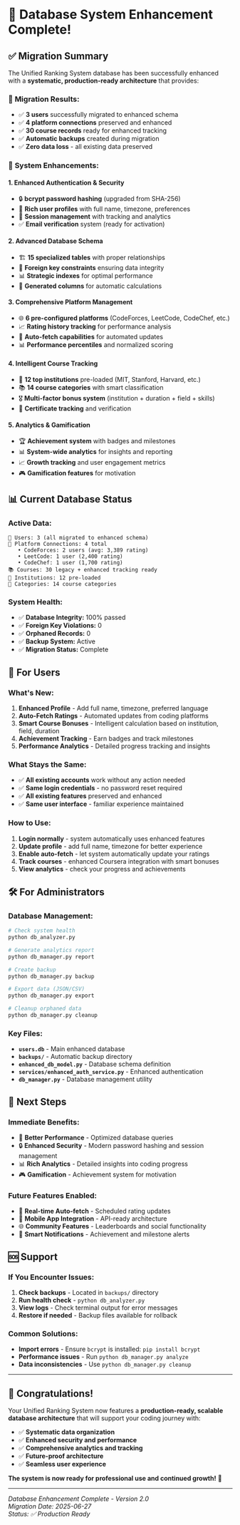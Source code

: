 # 🎉 Database System Enhancement Complete!

## ✅ Migration Summary

The Unified Ranking System database has been successfully enhanced with a **systematic, production-ready architecture** that provides:

### 🔄 **Migration Results:**

- ✅ **3 users** successfully migrated to enhanced schema
- ✅ **4 platform connections** preserved and enhanced
- ✅ **30 course records** ready for enhanced tracking
- ✅ **Automatic backups** created during migration
- ✅ **Zero data loss** - all existing data preserved

### 🚀 **System Enhancements:**

#### **1. Enhanced Authentication & Security**

- 🔒 **bcrypt password hashing** (upgraded from SHA-256)
- 👤 **Rich user profiles** with full name, timezone, preferences
- 🔐 **Session management** with tracking and analytics
- ✅ **Email verification** system (ready for activation)

#### **2. Advanced Database Schema**

- 🏗️ **15 specialized tables** with proper relationships
- 🔗 **Foreign key constraints** ensuring data integrity
- 📊 **Strategic indexes** for optimal performance
- 🎯 **Generated columns** for automatic calculations

#### **3. Comprehensive Platform Management**

- 🌐 **6 pre-configured platforms** (CodeForces, LeetCode, CodeChef, etc.)
- 📈 **Rating history tracking** for performance analysis
- 🔄 **Auto-fetch capabilities** for automated updates
- 📊 **Performance percentiles** and normalized scoring

#### **4. Intelligent Course Tracking**

- 🏫 **12 top institutions** pre-loaded (MIT, Stanford, Harvard, etc.)
- 📚 **14 course categories** with smart classification
- 🎖️ **Multi-factor bonus system** (institution + duration + field + skills)
- 📜 **Certificate tracking** and verification

#### **5. Analytics & Gamification**

- 🏆 **Achievement system** with badges and milestones
- 📊 **System-wide analytics** for insights and reporting
- 📈 **Growth tracking** and user engagement metrics
- 🎮 **Gamification features** for motivation

## 📊 Current Database Status

### **Active Data:**

```
👥 Users: 3 (all migrated to enhanced schema)
🔗 Platform Connections: 4 total
   • CodeForces: 2 users (avg: 3,389 rating)
   • LeetCode: 1 user (2,400 rating)
   • CodeChef: 1 user (1,700 rating)
📚 Courses: 30 legacy + enhanced tracking ready
🏫 Institutions: 12 pre-loaded
📂 Categories: 14 course categories
```

### **System Health:**

- ✅ **Database Integrity:** 100% passed
- ✅ **Foreign Key Violations:** 0
- ✅ **Orphaned Records:** 0
- ✅ **Backup System:** Active
- ✅ **Migration Status:** Complete

## 🔧 For Users

### **What's New:**

1. **Enhanced Profile** - Add full name, timezone, preferred language
2. **Auto-Fetch Ratings** - Automated updates from coding platforms
3. **Smart Course Bonuses** - Intelligent calculation based on institution, field, duration
4. **Achievement Tracking** - Earn badges and track milestones
5. **Performance Analytics** - Detailed progress tracking and insights

### **What Stays the Same:**

- ✅ **All existing accounts** work without any action needed
- ✅ **Same login credentials** - no password reset required
- ✅ **All existing features** preserved and enhanced
- ✅ **Same user interface** - familiar experience maintained

### **How to Use:**

1. **Login normally** - system automatically uses enhanced features
2. **Update profile** - add full name, timezone for better experience
3. **Enable auto-fetch** - let system automatically update your ratings
4. **Track courses** - enhanced Coursera integration with smart bonuses
5. **View analytics** - check your progress and achievements

## 🛠️ For Administrators

### **Database Management:**

```bash
# Check system health
python db_analyzer.py

# Generate analytics report
python db_manager.py report

# Create backup
python db_manager.py backup

# Export data (JSON/CSV)
python db_manager.py export

# Cleanup orphaned data
python db_manager.py cleanup
```

### **Key Files:**

- **`users.db`** - Main enhanced database
- **`backups/`** - Automatic backup directory
- **`enhanced_db_model.py`** - Database schema definition
- **`services/enhanced_auth_service.py`** - Enhanced authentication
- **`db_manager.py`** - Database management utility

## 🎯 Next Steps

### **Immediate Benefits:**

- 🚀 **Better Performance** - Optimized database queries
- 🔒 **Enhanced Security** - Modern password hashing and session management
- 📊 **Rich Analytics** - Detailed insights into coding progress
- 🎮 **Gamification** - Achievement system for motivation

### **Future Features Enabled:**

- 🔄 **Real-time Auto-fetch** - Scheduled rating updates
- 📱 **Mobile App Integration** - API-ready architecture
- 🌐 **Community Features** - Leaderboards and social functionality
- 🔔 **Smart Notifications** - Achievement and milestone alerts

## 🆘 Support

### **If You Encounter Issues:**

1. **Check backups** - Located in `backups/` directory
2. **Run health check** - `python db_analyzer.py`
3. **View logs** - Check terminal output for error messages
4. **Restore if needed** - Backup files available for rollback

### **Common Solutions:**

- **Import errors** - Ensure `bcrypt` is installed: `pip install bcrypt`
- **Performance issues** - Run `python db_manager.py analyze`
- **Data inconsistencies** - Use `python db_manager.py cleanup`

---

## 🎊 Congratulations!

Your Unified Ranking System now features a **production-ready, scalable database architecture** that will support your coding journey with:

- ✅ **Systematic data organization**
- ✅ **Enhanced security and performance**
- ✅ **Comprehensive analytics and tracking**
- ✅ **Future-proof architecture**
- ✅ **Seamless user experience**

**The system is now ready for professional use and continued growth!** 🚀

---

_Database Enhancement Complete - Version 2.0_  
_Migration Date: 2025-06-27_  
_Status: ✅ Production Ready_
